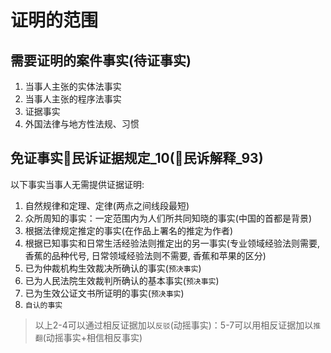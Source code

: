 
# 证明的范围

## 需要证明的案件事实(待证事实)

1. 当事人主张的实体法事实
2. 当事人主张的程序法事实
3. 证据事实
4. 外国法律与地方性法规、习惯


## 免证事实🚪民诉证据规定_10(🚪民诉解释_93)

以下事实当事人无需提供证据证明:
1. 自然规律和定理、定律(两点之间线段最短)
2. 众所周知的事实：一定范围内为人们所共同知晓的事实(中国的首都是背景)
3. 根据法律规定推定的事实(在作品上署名的推定为作者)
4. 根据已知事实和日常生活经验法则推定出的另一事实(专业领域经验法则需要, 香蕉的品种代号, 日常领域经验法则不需要, 香蕉和苹果的区分)
5. 已为仲裁机构生效裁决所确认的事实(`预决事实`)
6. 已为人民法院生效裁判所确认的基本事实(`预决事实`)
7. 已为生效公证文书所证明的事实(`预决事实`)
8. `自认的事实`

> 以上2-4可以通过相反证据加以`反驳`(动摇事实)：5-7可以用相反证据加以`推翻`(动摇事实+相信相反事实)
